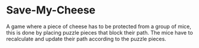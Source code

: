 # Save-My-Cheese
A game where a piece of cheese has to be protected from a group of mice, this is done by placing puzzle pieces that block their path. The mice have to recalculate and update their path according to the puzzle pieces.
